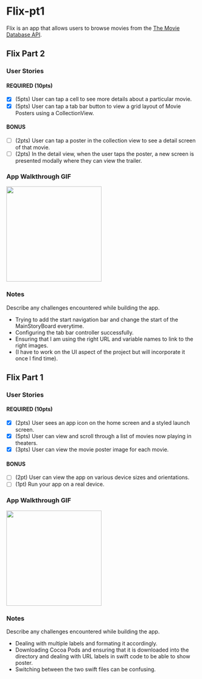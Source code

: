 # Flix-pt1

Flix is an app that allows users to browse movies from the [The Movie Database API](http://docs.themoviedb.apiary.io/#).

## Flix Part 2

### User Stories

#### REQUIRED (10pts)
- [x] (5pts) User can tap a cell to see more details about a particular movie.
- [x] (5pts) User can tap a tab bar button to view a grid layout of Movie Posters using a CollectionView.

#### BONUS
- [ ] (2pts) User can tap a poster in the collection view to see a detail screen of that movie.
- [ ] (2pts) In the detail view, when the user taps the poster, a new screen is presented modally where they can view the trailer.

### App Walkthrough GIF
<img src="https://media.giphy.com/media/3PfgkuwYU4DzzXXwzM/giphy.gif"  width=250><br>

### Notes
Describe any challenges encountered while building the app.
* Trying to add the start navigation bar and change the start of the MainStoryBoard everytime.
* Configuring the tab bar controller successfully.
* Ensuring that I am using the right URL and variable names to link to the right images. 
* (I have to work on the UI aspect of the project but will incorporate it once I find time). 

## Flix Part 1

### User Stories


#### REQUIRED (10pts)
- [x] (2pts) User sees an app icon on the home screen and a styled launch screen.
- [x] (5pts) User can view and scroll through a list of movies now playing in theaters.
- [x] (3pts) User can view the movie poster image for each movie.

#### BONUS
- [ ] (2pt) User can view the app on various device sizes and orientations.
- [ ] (1pt) Run your app on a real device.

### App Walkthrough GIF

<img src="https://media.giphy.com/media/Ai15FKgg31VGxpFXFg/giphy.gif" width=250><br>

### Notes
Describe any challenges encountered while building the app.
* Dealing with multiple labels and formating it accordingly. 
* Downloading Cocoa Pods and ensuring that it is downloaded into the directory and dealing with URL labels in swift code to be able to show poster. 
* Switching between the two swift files can be confusing. 
